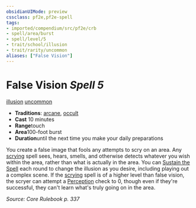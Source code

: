 ```yaml
---
obsidianUIMode: preview
cssclass: pf2e,pf2e-spell
tags:
- imported/compendium/src/pf2e/crb
- spell/area/burst
- spell/level/5
- trait/school/illusion
- trait/rarity/uncommon
aliases: ["False Vision"]
---
```

# False Vision *Spell 5*   
[illusion](illusion.md)  [uncommon](uncommon.md)  

- **Traditions**: [arcane](arcane.md), [occult](occult.md)
- **Cast** 10 minutes 
- **Range**touch
- **Area**100-foot burst
- **Duration**until the next time you make your daily preparations

You create a false image that fools any attempts to scry on an area. Any [scrying](compendium/spells/scrying.md) spell sees, hears, smells, and otherwise detects whatever you wish within the area, rather than what is actually in the area. You can [Sustain the Spell](sustain-a-spell.md) each round to change the illusion as you desire, including playing out a complex scene. If the [scrying](compendium/spells/scrying.md) spell is of a higher level than false vision, the scryer can attempt a [Perception](../skills.md#Perception) check to 0, though even if they're successful, they can't learn what's truly going on in the area.

*Source: Core Rulebook p. 337*